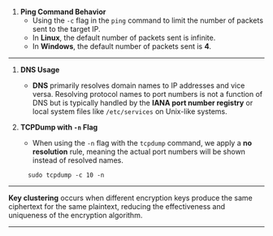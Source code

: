 1. **Ping Command Behavior**
    - Using the `-c` flag in the `ping` command to limit the number of packets sent to the target IP.
    - In **Linux**, the default number of packets sent is infinite.
    - In **Windows**, the default number of packets sent is **4**.

---

1. **DNS Usage**
    
    - **DNS** primarily resolves domain names to IP addresses and vice versa. Resolving protocol names to port numbers is not a function of DNS but is typically handled by the **IANA port number registry** or local system files like `/etc/services` on Unix-like systems.
2. **TCPDump with `-n` Flag**
    
    - When using the `-n` flag with the `tcpdump` command, we apply a **no resolution** rule, meaning the actual port numbers will be shown instead of resolved names.
	```shell
	  sudo tcpdump -c 10 -n
	```

---

**Key clustering** occurs when different encryption keys produce the same ciphertext for the same plaintext, reducing the effectiveness and uniqueness of the encryption algorithm.

---